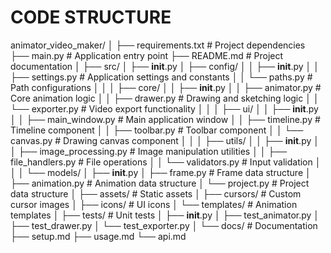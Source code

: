 CODE STRUCTURE
==============

animator_video_maker/
│
├── requirements.txt          # Project dependencies
├── main.py                  # Application entry point
├── README.md                # Project documentation
│
├── src/
│   ├── __init__.py
│   ├── config/
│   │   ├── __init__.py
│   │   ├── settings.py      # Application settings and constants
│   │   └── paths.py         # Path configurations
│   │
│   ├── core/
│   │   ├── __init__.py
│   │   ├── animator.py      # Core animation logic
│   │   ├── drawer.py        # Drawing and sketching logic
│   │   └── exporter.py      # Video export functionality
│   │
│   ├── ui/
│   │   ├── __init__.py
│   │   ├── main_window.py   # Main application window
│   │   ├── timeline.py      # Timeline component
│   │   ├── toolbar.py       # Toolbar component
│   │   └── canvas.py        # Drawing canvas component
│   │
│   ├── utils/
│   │   ├── __init__.py
│   │   ├── image_processing.py  # Image manipulation utilities
│   │   ├── file_handlers.py     # File operations
│   │   └── validators.py        # Input validation
│   │
│   └── models/
│       ├── __init__.py
│       ├── frame.py         # Frame data structure
│       ├── animation.py     # Animation data structure
│       └── project.py       # Project data structure
│
├── assets/                  # Static assets
│   ├── cursors/            # Custom cursor images
│   ├── icons/              # UI icons
│   └── templates/          # Animation templates
│
├── tests/                  # Unit tests
│   ├── __init__.py
│   ├── test_animator.py
│   ├── test_drawer.py
│   └── test_exporter.py
│
└── docs/                   # Documentation
    ├── setup.md
    ├── usage.md
    └── api.md